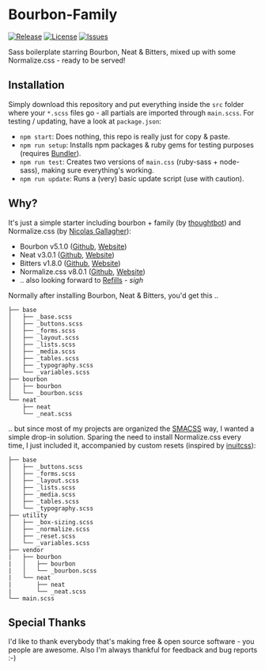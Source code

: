 # Bourbon-Family
[![Release](https://img.shields.io/github/release/S1SYPHOS/Bourbon-Family.svg)](https://github.com/S1SYPHOS/Bourbon-Family/releases) [![License](https://img.shields.io/github/license/S1SYPHOS/Bourbon-Family.svg)](https://github.com/S1SYPHOS/Bourbon-Family/blob/master/LICENSE) [![Issues](https://img.shields.io/github/issues/S1SYPHOS/Bourbon-Family.svg)](https://github.com/S1SYPHOS/Bourbon-Family/issues)

Sass boilerplate starring Bourbon, Neat & Bitters, mixed up with some Normalize.css - ready to be served!

## Installation
Simply download this repository and put everything inside the `src` folder where your `*.scss` files go - all partials are imported through `main.scss`.
For testing / updating, have a look at `package.json`:
- `npm start`: Does nothing, this repo is really just for copy & paste.
- `npm run setup`: Installs npm packages & ruby gems for testing purposes (requires [Bundler](https://bundler.io/)).
- `npm run test`: Creates two versions of `main.css` (ruby-sass + node-sass), making sure everything's working.
- `npm run update`: Runs a (very) basic update script (use with caution).

## Why?
It's just a simple starter including bourbon + family (by [thoughtbot](https://thoughtbot.com/)) and Normalize.css (by [Nicolas Gallagher](http://nicolasgallagher.com/)):
- Bourbon v5.1.0 ([Github](https://github.com/thoughtbot/bourbon), [Website](http://bourbon.io))
- Neat v3.0.1 ([Github](https://github.com/thoughtbot/neat), [Website](http://neat.bourbon.io))
- Bitters v1.8.0 ([Github](https://github.com/thoughtbot/bitters), [Website](http://bitters.bourbon.io))
- Normalize.css v8.0.1 ([Github](https://github.com/necolas/normalize.css), [Website](http://necolas.github.io/normalize.css))
- .. also looking forward to [Refills](http://refills.bourbon.io/) - *sigh*

Normally after installing Bourbon, Neat & Bitters, you'd get this ..

```
├── base
│   ├── _base.scss
│   ├── _buttons.scss
│   ├── _forms.scss
│   ├── _layout.scss
│   ├── _lists.scss
│   ├── _media.scss
│   ├── _tables.scss
│   ├── _typography.scss
│   └── _variables.scss
├── bourbon
│   ├── bourbon
│   └── _bourbon.scss
└── neat
    ├── neat
    └── _neat.scss
```

.. but since most of my projects are organized the [SMACSS](https://smacss.com) way, I wanted a simple drop-in solution. Sparing the need to install Normalize.css every time, I just included it, accompanied by custom resets (inspired by [inuitcss](https://github.com/inuitcss)):

```
├── base
│   ├── _buttons.scss
│   ├── _forms.scss
│   ├── _layout.scss
│   ├── _lists.scss
│   ├── _media.scss
│   ├── _tables.scss
│   └── _typography.scss
├── utility
│   ├── _box-sizing.scss
│   ├── _normalize.scss
│   ├── _reset.scss
│   └── _variables.scss
├── vendor
|   ├── bourbon
|   │   ├── bourbon
|   │   └── _bourbon.scss
|   └── neat
|       ├── neat
|       └── _neat.scss
└── main.scss
```

## Special Thanks
I'd like to thank everybody that's making free & open source software - you people are awesome. Also I'm always thankful for feedback and bug reports :-)
